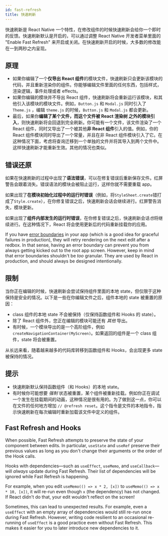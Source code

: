 ```yaml
---
id: fast-refresh
title: 快速刷新
---
```


快速刷新是 React Native 一个特性，在修改组件的时候快速刷新会给你一个即时的反馈。快速刷新默认是开启的，可以通过调整 React Native 开发者菜单里面的 "Enable Fast Refresh" 来开启或关闭。在快速刷新开启的时候，大多数的修改能在一到两秒之内呈现。

## 原理

- 如果你编辑了一个**仅导出 React 组件**的模块文件，快速刷新只会更新该模块的代码，并且重新渲染你的组件。你能够编辑文件里面的任何东西，包括样式，渲染逻辑，事件处理或者 effects。
- 如果你编辑的模块并不导出 React 组件，快速刷新将会重新运行该模块，和其他引入该模块的模块文件。例如，`Button.js` 和 `Modal.js` 同时引入了 `Theme.js` ，编辑 `theme.js` 的时候，`Button.js` 和 `Modal.js` 都会更新。
- 最后，如果你**编辑了某个文件，而这个文件被 React 渲染树 之外的模块引入**，则快速刷新将会回退到完全刷新。你可能有一个文件，该文件渲染了一个 React 组件，同时又导出了一个被其他**非 React 组件**引入的值。例如，你的 React 组件模块同时导出了一个常量，并且在非 React 组件模块引入了它。在这种情况下面，考虑将查询迁移到一个单独的文件并将其导入到两个文件中。这样快速刷新才能重新生效。其他的情况也类似。

## 错误还原

如果在快速刷新的过程中出现了**语法错误**，可以在修复错误后重新保存文件。红屏警告会跟着消失。错误语法的模块会被阻止运行，这样你就不需要重载 app。

如果出现了**在模块初始化过程中的运行时错误**（例如，将`StyleSheet.create`错打成了`Style.create`），在你修复错误之后，快速刷新会话会继续进行。红屏警告消失，模块更新。

如果出现了**组件内部发生的运行时错误**，在你修复错误之后，快速刷新会话*也*将继续进行。在这种情况下，React 将会使用更新后的代码重新挂载你的应用。

If you have [error boundaries](https://zh-hans.reactjs.org/docs/error-boundaries.html) in your app (which is a good idea for graceful failures in production), they will retry rendering on the next edit after a redbox. In that sense, having an error boundary can prevent you from always getting kicked out to the root app screen. However, keep in mind that error boundaries shouldn't be _too_ granular. They are used by React in production, and should always be designed intentionally.

## 限制

当你正在编辑的时候，快速刷新会尝试保持组件里面的本地 state，但仅限于这种保持是安全的情况。以下是一些在你编辑文件之后，组件本地的 state 被重置的原因：

- class 组件的本地 state 不会被保持（仅保持函数组件和 Hooks 的 state）。
- 除了 React 组件外，您正在编辑的模块可能还有 _其他_ 导出。
- 有时候，一个模块导出的是一个高阶组件，例如 `createNavigationContainer(MyScreen)`。如果返回的组件是一个 class 组件，state 将会被重置。

从长远来看，随着越来越多的代码库转移到函数组件和 Hooks，会出现更多 state 被保持的情况。

## 提示

- 快速刷新默认保持函数组件（和 Hooks）的本地 state。
- 有时候你可能想要 _强制_ 状态被重置，某个组件被重新挂载。例如你正在调试一个发生在挂载期间的动画，这种情况是很有用的。为了做到这一点，你可以在文件的任何地方增加 `// @refresh reset`。这个指令是文件的本地指令，指示快速刷新在每次编辑时重新加载该文件中定义的组件。

## Fast Refresh and Hooks

When possible, Fast Refresh attempts to preserve the state of your component between edits. In particular, `useState` and `useRef` preserve their previous values as long as you don't change their arguments or the order of the Hook calls.

Hooks with dependencies—such as `useEffect`, `useMemo`, and `useCallback`—will _always_ update during Fast Refresh. Their list of dependencies will be ignored while Fast Refresh is happening.

For example, when you edit `useMemo(() => x * 2, [x])` to `useMemo(() => x * 10, [x])`, it will re-run even though `x` (the dependency) has not changed. If React didn't do that, your edit wouldn't reflect on the screen!

Sometimes, this can lead to unexpected results. For example, even a `useEffect` with an empty array of dependencies would still re-run once during Fast Refresh. However, writing code resilient to an occasional re-running of `useEffect` is a good practice even without Fast Refresh. This makes it easier for you to later introduce new dependencies to it.
